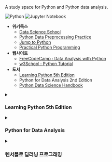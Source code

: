 A study space for Python and Python data analysis.

![Python](https://img.shields.io/badge/Python-2.7~-3670A0?style=flat&logo=python&logoColor=ffdd54)
![Jupyter Notebook](https://img.shields.io/badge/Jupyter-F37626.svg?style=flat&logo=Jupyter&logoColor=white)


- **위키독스**
    - [Data Science School](https://datascienceschool.net/intro.html)
    - [Python Data Preprocessing Practice](https://wikidocs.net/book/4764)
    - [Jump to Python](https://wikidocs.net/book/1)
    - [Practical Python Programming](https://wikidocs.net/book/4673)
- **웹사이트**
    - [FreeCodeCamp : Data Analysis with Python](https://www.freecodecamp.org/learn/data-analysis-with-python/)
    - [w3School : Python Tutorial](https://www.w3schools.com/python/default.asp)
- **도서**
    - [Learning Python 5th Edition](https://www.oreilly.com/library/view/learning-python-5th/9781449355722/)
    - Python for Data Analysis 2nd Edition
    - [Python Data Science Handbook](https://github.com/jakevdp/PythonDataScienceHandbook)
<details>
<summary>

### Learning Python 5th Edition
</summary>
<div markdown=1>

-  Python Types
    1. [Python Core Data Types](./learning_python_data_types.ipynb)
        1. Number
        2. String
        3. List
        4. Tuple
        5. Dictionary
    2. [Python Other Core Date Types](./learning_python_data_types.ipynb)
        1. Set
        2. Fixed Precision
        3. Fraction
    3. [**The Dynamic Typing Interlude**](./python_dynamic_type_interlude.md)
    4. String Fundamentals
    5. [Lists and Dictionaries](./learning_python_lists_and_dictionaries.ipynb)
    6. Tuples, Files, and Everything Else
- [Statements and Syntax](./learning_python_statements_and_syntax.md)
- Functions and Generators
- Modules and Packages
 - [**Classes and OOP**](./learning_python_classes_and_oop.md)

</div>
 </details>

<details>
<summary>

### Python for Data Analysis
</summary>

<div markdown=1>

- **[NumPy](./python_numpy.ipynb)**
- SciPy
- Matplotlib
- Seaborn
- Pandas
- SymPy
- Scikit-Learn
</div>
</details>

<details>
<summary>

### 텐서플로 딥러닝 프로그래밍
</summary>
<div markdown=1>
</div>
</details>